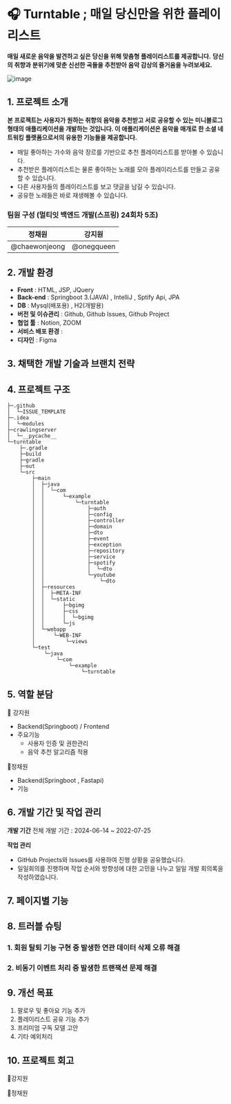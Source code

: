 # 🎧 Turntable ; 매일 당신만을 위한 플레이리스트
**매일 새로운 음악을 발견하고 싶은 당신을 위해 맞춤형 플레이리스트를 제공합니다.**
**당신의 취향과 분위기에 맞춘 신선한 곡들을 추천받아 음악 감상의 즐거움을 누려보세요.**


![image](https://github.com/user-attachments/assets/9e553810-402c-4055-b895-1f998020481a)


## 1. 프로젝트 소개
  **본 프로젝트는 사용자가 원하는 취향의 음악을 추천받고 서로 공유할 수 있는 미니블로그 형태의 애플리케이션을 개발하는 것입니다. 
  이 애플리케이션은 음악을 매개로 한 소셜 네트워킹 플랫폼으로서의 유용한 기능들을 제공합니다.**
  - 매일 좋아하는 가수와 음악 장르를 기반으로 추천 플레이리스트를 받아볼 수 있습니다.
  - 추천받은 플레이리스트는 물론 좋아하는 노래를 모아 플레이리스트를 만들고 공유할 수 있습니다.
  - 다른 사용자들의 플레이리스트를 보고 댓글을 남길 수 있습니다.
  - 공유한 노래들은 바로 재생해볼 수 있습니다.

  ### 팀원 구성 (멀티잇 백엔드 개발(스프링) 24회차 5조)
  | 정채원 | 강지원 |
  | :--------: | :--------: |
  |   @chaewonjeong    |      @onegqueen      |

## 2. 개발 환경
- **Front** : HTML, JSP, JQuery
- **Back-end** : Springboot 3.(JAVA) , IntelliJ , Sptify Api, JPA
- **DB** : Mysql(배포용) , H2(개발용)
- **버전 및 이슈관리** : Github, Github Issues, Github Project
- **협업 툴** : Notion, ZOOM
- **서비스 배포 환경** : 
- **디자인** : Figma

## 3. 채택한 개발 기술과 브랜치 전략

## 4. 프로젝트 구조
```
├─.github
│  └─ISSUE_TEMPLATE
├─.idea
│  └─modules
├─crawlingserver
│  └─__pycache__
└─turntable
    ├─.gradle
    ├─build
    ├─gradle
    ├─out
    └─src
        ├─main
        │  ├─java
        │  │  └─com
        │  │      └─example
        │  │          └─turntable
        │  │              ├─auth
        │  │              ├─config
        │  │              ├─controller
        │  │              ├─domain
        │  │              ├─dto
        │  │              ├─event
        │  │              ├─exception
        │  │              ├─repository
        │  │              ├─service
        │  │              ├─spotify
        │  │              │  └─dto
        │  │              └─youtube
        │  │                  └─dto
        │  ├─resources
        │  │  ├─META-INF
        │  │  └─static
        │  │      ├─bgimg
        │  │      ├─css
        │  │      │  └─bgimg
        │  │      └─js
        │  └─webapp
        │      └─WEB-INF
        │          └─views
        └─test
            └─java
                └─com
                    └─example
                        └─turntable
```

## 5. 역할 분담
🎀 강지원
- Backend(Springboot) / Frontend
- 주요기능
  - 사용자 인증 및 권한관리
  - 음악 추천 알고리즘 적용
    
💩정채원
- Backend(Springboot , Fastapi)
- 기능

## 6. 개발 기간 및 작업 관리
**개발 기간**
  전체 개발 기간 : 2024-06-14 ~ 2022-07-25

**작업 관리**
  - GitHub Projects와 Issues를 사용하여 진행 상황을 공유했습니다.
  - 일일회의를 진행하며 작업 순서와 방향성에 대한 고민을 나누고 일일 개발 회의록을 작성하였습니다.

## 7. 페이지별 기능

## 8. 트러블 슈팅
 ### 1. 회원 탈퇴 기능 구현 중 발생한 연관 데이터 삭제 오류 해결
 ### 2. 비동기 이벤트 처리 중 발생한 트랜잭션 문제 해결
 
## 9. 개선 목표
  1. 팔로우 및 좋아요 기능 추가
  2. 플레이리스트 공유 기능 추가
  3. 프리미엄 구독 모델 고안
  4. 기타 예외처리

## 10. 프로젝트 회고
🎀강지원

💩정채원
